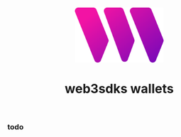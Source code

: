 <p align="center">
<br />
<a href="https://web3sdks.com"><img src="https://github.com/web3sdks/web3/blob/main/packages/sdk/logo.svg?raw=true" width="200" alt=""/></a>
<br />
</p>
<h1 align="center">web3sdks wallets</h1>
<p align="center">
<!-- <a href="https://www.npmjs.com/package/@web3sdks/sdk"><img src="https://img.shields.io/npm/v/@web3sdks/sdk?color=red&label=npm&logo=npm" alt="npm version"/></a> -->
<!-- <a href="https://github.com/web3sdks/web3/actions/workflows/CI.yml"><img alt="Build Status" src="https://github.com/web3sdks/web3/actions/workflows/CI.yml/badge.svg"/></a> -->
<!-- <a href="https://discord.gg/KX2tsh9A"><img alt="Join our Discord!" src="https://img.shields.io/discord/834227967404146718.svg?color=7289da&label=discord&logo=discord&style=flat"/></a> -->

</p>
<!-- <p align="center"><strong>Best in class Web3 SDK for Browser, Node and Mobile apps</strong></p> -->
<br />

### todo
